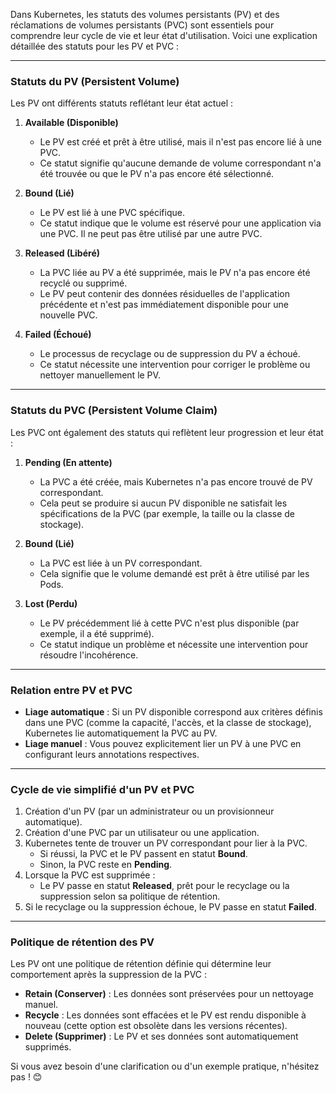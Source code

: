 Dans Kubernetes, les statuts des volumes persistants (PV) et des réclamations de volumes persistants (PVC) sont essentiels pour comprendre leur cycle de vie et leur état d'utilisation. Voici une explication détaillée des statuts pour les PV et PVC :

---

### **Statuts du PV (Persistent Volume)**
Les PV ont différents statuts reflétant leur état actuel :

1. **Available (Disponible)**  
   - Le PV est créé et prêt à être utilisé, mais il n'est pas encore lié à une PVC.  
   - Ce statut signifie qu'aucune demande de volume correspondant n'a été trouvée ou que le PV n'a pas encore été sélectionné.

2. **Bound (Lié)**  
   - Le PV est lié à une PVC spécifique.  
   - Ce statut indique que le volume est réservé pour une application via une PVC. Il ne peut pas être utilisé par une autre PVC.

3. **Released (Libéré)**  
   - La PVC liée au PV a été supprimée, mais le PV n'a pas encore été recyclé ou supprimé.  
   - Le PV peut contenir des données résiduelles de l'application précédente et n'est pas immédiatement disponible pour une nouvelle PVC.

4. **Failed (Échoué)**  
   - Le processus de recyclage ou de suppression du PV a échoué.  
   - Ce statut nécessite une intervention pour corriger le problème ou nettoyer manuellement le PV.

---

### **Statuts du PVC (Persistent Volume Claim)**
Les PVC ont également des statuts qui reflètent leur progression et leur état :

1. **Pending (En attente)**  
   - La PVC a été créée, mais Kubernetes n'a pas encore trouvé de PV correspondant.  
   - Cela peut se produire si aucun PV disponible ne satisfait les spécifications de la PVC (par exemple, la taille ou la classe de stockage).

2. **Bound (Lié)**  
   - La PVC est liée à un PV correspondant.  
   - Cela signifie que le volume demandé est prêt à être utilisé par les Pods.

3. **Lost (Perdu)**  
   - Le PV précédemment lié à cette PVC n'est plus disponible (par exemple, il a été supprimé).  
   - Ce statut indique un problème et nécessite une intervention pour résoudre l'incohérence.

---

### **Relation entre PV et PVC**
- **Liage automatique** : Si un PV disponible correspond aux critères définis dans une PVC (comme la capacité, l'accès, et la classe de stockage), Kubernetes lie automatiquement la PVC au PV.
- **Liage manuel** : Vous pouvez explicitement lier un PV à une PVC en configurant leurs annotations respectives.

---

### **Cycle de vie simplifié d'un PV et PVC**
1. Création d'un PV (par un administrateur ou un provisionneur automatique).  
2. Création d'une PVC par un utilisateur ou une application.  
3. Kubernetes tente de trouver un PV correspondant pour lier à la PVC.  
   - Si réussi, la PVC et le PV passent en statut **Bound**.  
   - Sinon, la PVC reste en **Pending**.  
4. Lorsque la PVC est supprimée :  
   - Le PV passe en statut **Released**, prêt pour le recyclage ou la suppression selon sa politique de rétention.  
5. Si le recyclage ou la suppression échoue, le PV passe en statut **Failed**.

---

### **Politique de rétention des PV**
Les PV ont une politique de rétention définie qui détermine leur comportement après la suppression de la PVC :
- **Retain (Conserver)** : Les données sont préservées pour un nettoyage manuel.  
- **Recycle** : Les données sont effacées et le PV est rendu disponible à nouveau (cette option est obsolète dans les versions récentes).  
- **Delete (Supprimer)** : Le PV et ses données sont automatiquement supprimés.

Si vous avez besoin d'une clarification ou d'un exemple pratique, n'hésitez pas ! 😊
